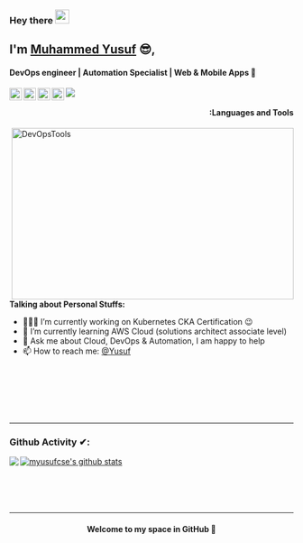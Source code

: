 ### Hey there <img src="https://media.giphy.com/media/hvRJCLFzcasrR4ia7z/giphy.gif" width="25px">

## I'm [Muhammed Yusuf](https://www.linkedin.com/in/muhammedyusuf/) :sunglasses:,
#### DevOps engineer | Automation Specialist | Web & Mobile Apps 🚀 
<a href="https://github.com/myusufcse">
  <img align="left" alt="Muhammed Yusuf | Github" width="22px" src="https://cdn.jsdelivr.net/npm/simple-icons@v3/icons/github.svg" />
</a>
<a href="https://twitter.com/myusufcse">
  <img align="left" alt="Muhammed Yusuf | Twitter" width="22px" src="https://cdn.jsdelivr.net/npm/simple-icons@v3/icons/twitter.svg" />
</a>
<a href="https://www.linkedin.com/in/muhammedyusuf/">
  <img align="left" alt="Muhammed Yusuf | LinkdeIN" width="22px" src="https://cdn.jsdelivr.net/npm/simple-icons@v3/icons/linkedin.svg" />
</a>
<a href="https://www.facebook.com/yuviyusuf">
  <img align="left" alt="Muhammed Yusuf | Facebook" width="22px" src="https://cdn.jsdelivr.net/npm/simple-icons@v3/icons/facebook.svg" />
</a>
  
![](https://visitor-badge.glitch.me/badge?page_id=myusufcse.myusufcse)
<h4 align="right">:Languages and Tools</h4>
 <img align="right" alt="DevOpsTools" src="https://github.com/myusufcse/myusufcse/blob/main/DevOpsTools.jpeg" width="500" height="304" />
 
  
**Talking about Personal Stuffs:**

- 👨🏽‍💻 I’m currently working on Kubernetes CKA Certification :wink:
- 🌱 I’m currently learning AWS Cloud (solutions architect associate level) 
- 💬 Ask me about Cloud, DevOps & Automation, I am happy to help
- 📫 How to reach me: [@Yusuf](https://www.linkedin.com/in/muhammedyusuf/)
<br>
<br>
<br>
<br>
<br>

---

### Github Activity ✔:

<a href="https://github.com/myusufcse">
  <img align="left" src="https://github-readme-stats.vercel.app/api/top-langs/?username=myusufcse&theme=tokyonight" />
  </a>


<a href="https://github.com/myusufcse">
 <img align="center" src="https://github-readme-stats.vercel.app/api?username=myusufcse&show_icons=true&theme=tokyonight&line_height=27" alt="myusufcse's github stats"/>
</a>

<br>
<br>
<br>
<br>
<br>

---

<h4 align="center">Welcome to my space in GitHub 🎉 </h4>
